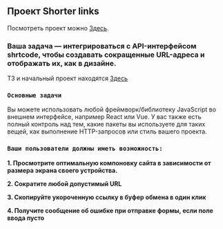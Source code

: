 ## Проект Shorter links

Посмотреть проект можно [Здесь](https://9qr.de/Hpwx3u).

### Ваша задача — интегрироваться с API-интерфейсом shrtcode, чтобы создавать сокращенные URL-адреса и отображать их, как в дизайне.

ТЗ и начальный проект находятся [Здесь](https://www.frontendmentor.io/challenges/url-shortening-api-landing-page-2ce3ob-G)

### `Основные задачи`

Вы можете использовать любой фреймворк/библиотеку JavaScript во внешнем интерфейсе, например React или Vue. У вас также есть полный контроль над тем, какие пакеты вы используете для таких вещей, как выполнение HTTP-запросов или стиль вашего проекта.

### `Ваши пользователи должны иметь возможность:`

**1. Просмотрите оптимальную компоновку сайта в зависимости от размера экрана своего устройства.**

**2. Сократите любой допустимый URL**

**3. Скопируйте укороченную ссылку в буфер обмена в один клик**

**4. Получите сообщение об ошибке при отправке формы, если поле ввода пусто**
